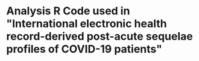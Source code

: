# Analysis R Code used in "International electronic health record-derived post-acute sequelae profiles of COVID-19 patients"
